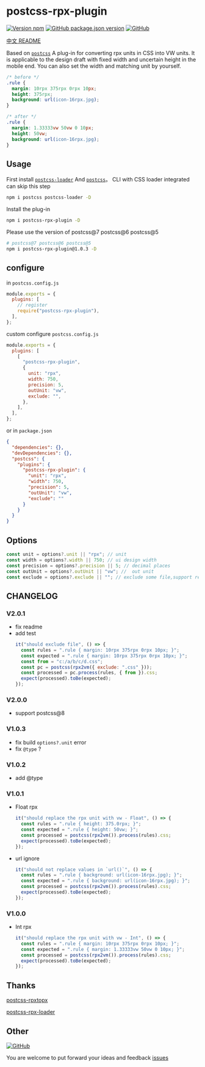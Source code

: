 # postcss-rpx-plugin

[![Version npm](https://img.shields.io/npm/v/postcss-rpx-plugin.svg)](https://www.npmjs.com/package/postcss-rpx-plugin) [![GitHub package.json version](https://img.shields.io/github/package-json/v/jawa0919/postcss-rpx-plugin)](https://github.com/jawa0919/postcss-rpx-plugin) [![GitHub](https://img.shields.io/github/license/jawa0919/postcss-rpx-plugin)](https://github.com/jawa0919/postcss-rpx-plugin)

[中文 README](https://github.com/jawa0919/postcss-rpx-plugin/blob/master/README.zh-hans.md)

Based on [`postcss`](https://github.com/postcss/postcss) A plug-in for converting rpx units in CSS into VW units. It is applicable to the design draft with fixed width and uncertain height in the mobile end. You can also set the width and matching unit by yourself.

```css
/* before */
.rule {
  margin: 10rpx 375rpx 0rpx 10px;
  height: 375rpx;
  background: url(icon-16rpx.jpg);
}

/* after */
.rule {
  margin: 1.33333vw 50vw 0 10px;
  height: 50vw;
  background: url(icon-16rpx.jpg);
}
```

## Usage

First install [`postcss-loader`](https://www.npmjs.com/package/postcss-loader) And [`postcss`](https://www.npmjs.com/package/postcss)。 CLI with CSS loader integrated can skip this step

```bash
npm i postcss postcss-loader -D
```

Install the plug-in

```bash
npm i postcss-rpx-plugin -D
```

Please use the version of postcss@7 postcss@6 postcss@5

```bash
# postcss@7 postcss@6 postcss@5
npm i postcss-rpx-plugin@1.0.3 -D
```

## configure

in `postcss.config.js`

```js
module.exports = {
  plugins: [
    // register
    require("postcss-rpx-plugin"),
  ],
};
```

custom configure `postcss.config.js`

```js
module.exports = {
  plugins: [
    [
      "postcss-rpx-plugin",
      {
        unit: "rpx",
        width: 750,
        precision: 5,
        outUnit: "vw",
        exclude: "",
      },
    ],
  ],
};
```

or in `package.json`

```json
{
  "dependencies": {},
  "devDependencies": {},
  "postcss": {
    "plugins": {
      "postcss-rpx-plugin": {
        "unit": "rpx",
        "width": 750,
        "precision": 5,
        "outUnit": "vw",
        "exclude": ""
      }
    }
  }
}
```

## Options

```js
const unit = options?.unit || "rpx"; // unit
const width = options?.width || 750; // ui design width
const precision = options?.precision || 5; // decimal places
const outUnit = options?.outUnit || "vw"; //  out unit
const exclude = options?.exclude || ""; // exclude some file,support regex
```

## CHANGELOG

### V2.0.1

- fix readme
- add test
  ```js
  it("should exclude file", () => {
    const rules = ".rule { margin: 10rpx 375rpx 0rpx 10px; }";
    const expected = ".rule { margin: 10rpx 375rpx 0rpx 10px; }";
    const from = "c:/a/b/c/d.css";
    const pc = postcss(rpx2vm({ exclude: ".css" }));
    const processed = pc.process(rules, { from }).css;
    expect(processed).toBe(expected);
  });
  ```

### V2.0.0

- support postcss@8

### V1.0.3

- fix build `options?.unit` error
- fix `@type` ?

### V1.0.2

- add @type

### V1.0.1

- Float rpx

  ```js
  it("should replace the rpx unit with vw - Float", () => {
    const rules = ".rule { height: 375.0rpx; }";
    const expected = ".rule { height: 50vw; }";
    const processed = postcss(rpx2vm()).process(rules).css;
    expect(processed).toBe(expected);
  });
  ```

- url ignore

  ```js
  it("should not replace values in `url()`", () => {
    const rules = ".rule { background: url(icon-16rpx.jpg); }";
    const expected = ".rule { background: url(icon-16rpx.jpg); }";
    const processed = postcss(rpx2vm()).process(rules).css;
    expect(processed).toBe(expected);
  });
  ```

### V1.0.0

- Int rpx
  ```js
  it("should replace the rpx unit with vw - Int", () => {
    const rules = ".rule { margin: 10rpx 375rpx 0rpx 10px; }";
    const expected = ".rule { margin: 1.33333vw 50vw 0 10px; }";
    const processed = postcss(rpx2vm()).process(rules).css;
    expect(processed).toBe(expected);
  });
  ```

## Thanks

[postcss-rpxtopx](https://github.com/yangmingshan/postcss-rpxtopx)

[postcss-rpx-loader](https://github.com/vlev1n/postcss-rpx-loader)

## Other

[![GitHub](https://img.shields.io/badge/github-jawa0919-brightgreen.svg)](https://github.com/jawa0919)

You are welcome to put forward your ideas and feedback [issues](https://github.com/jawa0919/postcss-rpx-plugin/issues)
